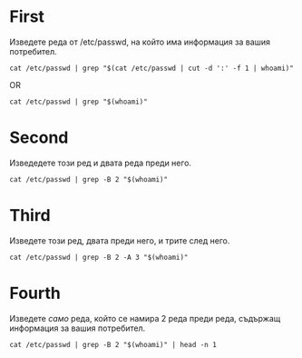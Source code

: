 # First
Изведете реда от /etc/passwd, на който има информация за вашия потребител.
```
cat /etc/passwd | grep "$(cat /etc/passwd | cut -d ':' -f 1 | whoami)"
```
OR
```
cat /etc/passwd | grep "$(whoami)"
```

# Second
Изведедете този ред и двата реда преди него.
```
cat /etc/passwd | grep -B 2 "$(whoami)"
```

# Third
Изведете този ред, двата преди него, и трите след него.
```
cat /etc/passwd | grep -B 2 -A 3 "$(whoami)"
```

# Fourth
Изведете *само* реда, който се намира 2 реда преди реда, съдържащ информация за вашия потребител.
```
cat /etc/passwd | grep -B 2 "$(whoami)" | head -n 1
```
